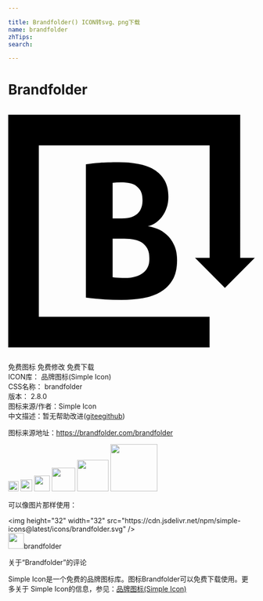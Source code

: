 ```yaml
---

title: Brandfolder() ICON转svg、png下载
name: brandfolder
zhTips: 
search: 

---
```


# Brandfolder  <small style="font-size: 60%;font-weight: 100"></small>

<div id="svg" class="svg-wrap">
<svg role="img" viewBox="0 0 24 24" xmlns="http://www.w3.org/2000/svg"><title>Brandfolder icon</title><path d="M0,23.291h19.601v-2.978H2.98V3.689h16.626v10.911h-1.422l2.908,2.909L24,14.599 h-1.417V0.709H0V23.291z M16.148,13.356c-0.191-0.406-0.432-0.739-0.72-0.997c-0.287-0.258-0.599-0.454-0.933-0.583 c-0.337-0.132-0.641-0.217-0.916-0.254c0.251-0.034,0.496-0.134,0.735-0.296c0.241-0.161,0.455-0.364,0.647-0.609 c0.192-0.247,0.345-0.535,0.458-0.863c0.115-0.33,0.171-0.686,0.171-1.069c0-0.648-0.126-1.186-0.377-1.617 c-0.252-0.432-0.597-0.775-1.033-1.033c-0.436-0.258-0.948-0.44-1.536-0.547c-0.586-0.108-1.21-0.162-1.868-0.162 c-0.754,0-1.382,0.018-1.887,0.054C8.387,5.417,7.944,5.463,7.56,5.525v12.933c0.684,0.083,1.293,0.141,1.834,0.171 c0.539,0.03,1.082,0.044,1.634,0.044c0.718,0,1.404-0.054,2.057-0.162c0.652-0.107,1.227-0.304,1.723-0.592 c0.499-0.288,0.893-0.68,1.187-1.177c0.294-0.498,0.441-1.135,0.441-1.914C16.436,14.253,16.34,13.763,16.148,13.356z M10.165,7.321c0.91-0.111,1.873-0.054,2.301,0.304c0.38,0.317,0.607,0.599,0.607,1.42c0,0.751-0.357,1.195-0.608,1.356 c-0.251,0.161-0.59,0.368-1.403,0.368s-0.897,0-0.897,0V7.321z M13.194,16.001c-0.449,0.39-1.114,0.552-1.816,0.552 c-0.79,0-1.213-0.072-1.213-0.072v-3.737h1.132c0.711,0,1.438,0.126,1.832,0.464c0.509,0.437,0.611,0.895,0.611,1.505 C13.741,15.322,13.528,15.711,13.194,16.001z"/></svg>
</div>
<detail full-name='brandfolder'></detail>

<div class="detail-page">
<p>
<span><span class="badge-success badge">免费图标</span> <span class="badge-success badge">免费修改</span>  <span class="badge-success badge">免费下载</span> </span>
<br/>
<span>
ICON库：
<span class="badge-secondary badge">品牌图标(Simple Icon)</span> 
</span>
<br/>
<span>
CSS名称：
<span class="badge-secondary badge">brandfolder</span> 
</span>

<br/>
<span>
版本：
<span class="badge-secondary badge">2.8.0</span> 
</span>
<br/>
<span>图标来源/作者：<span class="badge-light badge">Simple Icon</span></span> 
<br/>
<span class="zh-detail">中文描述：暂无<span class="help-link"><span>帮助改进</span>(<a href="https://gitee.com/liuwave/icon-helper/edit/master/json/brands/brandfolder.json" target="_blank" rel="noopener noreferrer">gitee</a><a href="https://github.com/liuwave/icon-helper/edit/master/json/brands/brandfolder.json" target="_blank" rel="noopener noreferrer">github</a></span>)</span><br/>
</p>
</div><div class="description description alert alert-light"><p>图标来源地址：<a href="https://brandfolder.com/brandfolder" target="_blank" rel="noopener noreferrer">https://brandfolder.com/brandfolder</a></p></div>
<div class="alert alert-dark">
<img height="21" width="21" src="https://cdn.jsdelivr.net/npm/simple-icons@latest/icons/brandfolder.svg" />
<img height="24" width="24" src="https://cdn.jsdelivr.net/npm/simple-icons@latest/icons/brandfolder.svg" />
<img height="32" width="32" src="https://cdn.jsdelivr.net/npm/simple-icons@latest/icons/brandfolder.svg" />
<img height="48" width="48" src="https://cdn.jsdelivr.net/npm/simple-icons@latest/icons/brandfolder.svg" />
<img height="64" width="64" src="https://cdn.jsdelivr.net/npm/simple-icons@latest/icons/brandfolder.svg" />
<img height="96" width="96" src="https://cdn.jsdelivr.net/npm/simple-icons@latest/icons/brandfolder.svg" />

</div>
<div>
  <p>可以像图片那样使用：    
  </p>
  <div class="alert alert-primary" style="font-size: 14px">
    &lt;img height="32" width="32" src="https://cdn.jsdelivr.net/npm/simple-icons@latest/icons/brandfolder.svg" /&gt;
    <copy-btn content='<img height="32" width="32" src="https://cdn.jsdelivr.net/npm/simple-icons@latest/icons/brandfolder.svg" />'></copy-btn>
  </div>
  <div class="alert alert-secondary">
    <img height="32" width="32" src="https://cdn.jsdelivr.net/npm/simple-icons@latest/icons/brandfolder.svg" />brandfolder
    <copy-btn content="brandfolder" btn-title="复制图标名称"></copy-btn>
  </div>
</div>

<Vssue title="关于“Brandfolder”的评论" >关于“Brandfolder”的评论</Vssue>


<div><p>Simple Icon是一个免费的品牌图标库。图标Brandfolder可以免费下载使用。更多关于  Simple Icon的信息，参见：<a target="_blank" href="https://iconhelper.cn/brands.html">品牌图标(Simple Icon)</a>
</p></div>
